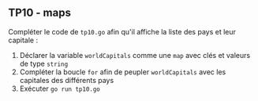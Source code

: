 ## TP10 - maps

Compléter le code de `tp10.go` afin qu'il affiche la liste des pays et leur capitale :

1. Déclarer la variable `worldCapitals` comme une `map` avec clés et valeurs de type `string`
2. Compléter la boucle `for` afin de peupler `worldCapitals` avec les capitales des différents pays
3. Exécuter `go run tp10.go`
